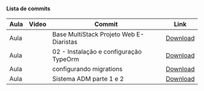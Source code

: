 #### Lista de commits
Aula | Video | Commit | Link 
------ | ------ | ------ | ------ 
Aula  |  | Base MultiStack  Projeto Web E-Diaristas | [Download](https://github.com/treinaweb/multistack-base-web-ediariastas-nestjs/archive/27189fbde56cad2127f066f84fa35ae26268a010.zip) 
Aula  |  | 02 - Instalação e configuração TypeOrm | [Download](https://github.com/treinaweb/multistack-base-web-ediariastas-nestjs/archive/f7987a831efc79b558fe9bc51e465200ccc3e016.zip) 
Aula  |  | configurando migrations | [Download](https://github.com/treinaweb/multistack-base-web-ediariastas-nestjs/archive/b1f0bf1d10c6a4c713c52cf8232018ef8a9ddaf4.zip) 
Aula  |  | Sistema ADM parte 1 e 2 | [Download](https://github.com/treinaweb/multistack-base-web-ediariastas-nestjs/archive/54e45ef6b45b8e6da79cb4b3dbc8adbc0aff7f0f.zip) 
